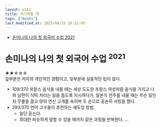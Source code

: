 ```yaml
---
layout: wiki 
title: 자기계발 책
tags: ["Books"]
last_modified_at: 2025/04/15 20:52:45
---
```


- [손미나의 나의 첫 외국어 수업 2021](#손미나의-나의-첫-외국어-수업-2021)

# 손미나의 나의 첫 외국어 수업 <sup>2021</sup>
★★☆☆☆  
앞부분은 저자의 개인적인 경험이고, 뒷부분에 실용적인 팁이 많다.
- 109/370 프랑스 음식을 내올 때는 세상 도도한 프랑스 여성처럼 음식을 가지고 나와 남편이 식탁 차리는 일을 돕도록 지시하다가, 일본식 안주를 내올 때는 무슨 일인지 무릎을 꿇고 앉아 연신 고개를 숙이며 두 손으로 공손히 서빙을 했다.
- 293/370 언어 고수들이 추천하는 섀도잉 방법
  - 일단 듣는다.
  - 최대한 비슷하게 말할 수 있을 때까지 같은 과정을 반복한다.
...
